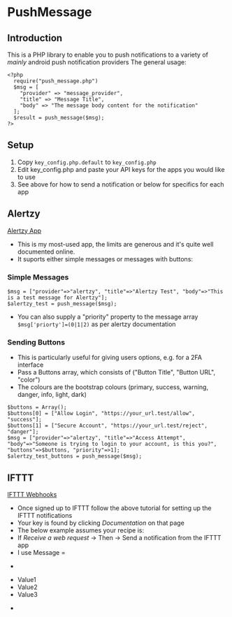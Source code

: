 # PushMessage

## Introduction
This is a PHP library to enable you to push notifications to a variety of *mainly* android push notification providers
The general usage:
```
<?php
  require("push_message.php")
  $msg = [
    "provider" => "message_provider", 
    "title" => "Message Title", 
    "body" => "The message body content for the notification"
  ];
  $result = push_message($msg); 
?>
```

## Setup
1. Copy ```key_config.php.default``` to ```key_config.php```
2. Edit key_config.php and paste your API keys for the apps you would like to use
3. See above for how to send a notification or below for specifics for each app

## Alertzy
[Alertzy App](https://alertzy.app/)
- This is my most-used app, the limits are generous and it's quite well documented online. 
- It suports either simple messages or messages with buttons:
### Simple Messages
```
$msg = ["provider"=>"alertzy", "title"=>"Alertzy Test", "body"=>"This is a test message for Alertzy"];
$alertzy_test = push_message($msg);
```
- You can also supply a "priority" property to the message array ```$msg['priorty']=(0|1|2)``` as per alertzy documentation

### Sending Buttons
- This is particularly useful for giving users options, e.g. for a 2FA interface
- Pass a Buttons array, which consists of ("Button Title", "Button URL", "color")
- The colours are the bootstrap colours (primary, success, warning, danger, info, light, dark)
```
$buttons = Array();
$buttons[0] = ["Allow Login", "https://your_url.test/allow", "success"];
$buttons[1] = ["Secure Account", "https://your_url.test/reject", "danger"];
$msg = ["provider"=>"alertzy", "title"=>"Access Attempt", "body"=>"Someone is trying to login to your account, is this you?", "buttons"=>$buttons, "priority"=>1];
$alertzy_test_buttons = push_message($msg);
```

## IFTTT
[IFTTT Webhooks](https://ifttt.com/maker_webhooks)
- Once signed up to IFTTT follow the above tutorial for setting up the IFTTT notifications
- Your key is found by clicking *Documentation* on that page
- The below example assumes your recipe is:
- If *Receive a web request*  -> Then -> Send a notification from the IFTTT app
- I use Message =
- ```Raspberry Pi Status Update:
- Value1
- Value2
- Value3
- ``` 
